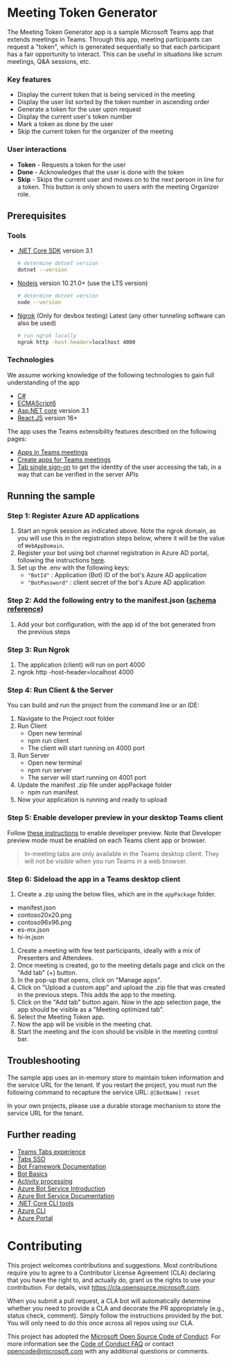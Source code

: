 # Meeting Token Generator

The Meeting Token Generator app is a sample Microsoft Teams app that extends meetings in Teams.
Through this app, meeting participants can request a "token", which is generated sequentially so that each participant has a fair opportunity to interact. This can be useful in situations like scrum meetings, Q&A sessions, etc.

### Key features
 - Display the current token that is being serviced in the meeting
 - Display the user list sorted by the token number in ascending order
 - Generate a token for the user upon request
 - Display the current user's token number
 - Mark a token as done by the user
 - Skip the current token for the organizer of the meeting
  
### User interactions
- **Token** - Requests a token for the user
- **Done** - Acknowledges that the user is done with the token
- **Skip** - Skips the current user and moves on to the next person in line for a token. This button is only shown to users with the meeting Organizer role.

## Prerequisites

### Tools

- [.NET Core SDK](https://dotnet.microsoft.com/download) version 3.1
  ```bash
  # determine dotnet version
  dotnet --version
  ```

- [Nodejs](https://nodejs.org/en/download/) version 10.21.0+ (use the LTS version)
  ```bash
  # determine dotnet version
  node --version
  ```

- [Ngrok](https://ngrok.com/download) (Only for devbox testing) Latest (any other tunneling software can also be used)
  ```bash
  # run ngrok locally
  ngrok http -host-header=localhost 4000
  ```

### Technologies

We assume working knowledge of the following technologies to gain full understanding of the app
- [C#](https://docs.microsoft.com/en-us/dotnet/csharp/tutorials/)
- [ECMAScript6](http://es6-features.org/)
- [Asp.NET core](https://docs.microsoft.com/en-us/aspnet/core/?view=aspnetcore-3.1) version 3.1
- [React.JS](https://reactjs.org/tutorial/tutorial.html) version 16+ 

The app uses the Teams extensibility features described on the following pages:
- [Apps in Teams meetings](https://docs.microsoft.com/en-us/microsoftteams/platform/apps-in-teams-meetings/teams-apps-in-meetings)
- [Create apps for Teams meetings](https://docs.microsoft.com/en-us/microsoftteams/platform/apps-in-teams-meetings/create-apps-for-teams-meetings?tabs=json)
- [Tab single sign-on](https://docs.microsoft.com/en-us/microsoftteams/platform/tabs/how-to/authentication/auth-aad-sso) to get the identity of the user accessing the tab, in a way that can be verified in the server APIs

## Running the sample

### Step 1: Register Azure AD applications
1. Start an ngrok session as indicated above. Note the ngrok domain, as you will use this in the registration steps below, where it will be the value of `WebAppDomain`.
2. Register your bot using bot channel registration in Azure AD portal, following the instructions [here](Wiki/azure-bot-channels-registration.md).
3. Set up the .env with the following keys:
    - `"BotId"` : Application (Bot) ID of the bot's Azure AD application
    - `"BotPassword"` : client secret of the bot's Azure AD application

### Step 2: Add the following entry to the manifest.json ([schema reference](https://docs.microsoft.com/en-us/microsoftteams/platform/resources/schema/manifest-schema))
1. Add your bot configuration, with the app id of the bot generated from the previous steps

### Step 3: Run Ngrok
1. The application (client) will run on port 4000
2. ngrok http -host-header=localhost 4000
  
### Step 4: Run Client & the Server
You can build and run the project from the command line or an IDE:

1. Navigate to the Project root folder
2. Run Client
    - Open new terminal
    - npm run client
    - The client will start running on 4000 port
3. Run Server
    - Open new terminal
    - npm run server
    - The server will start running on 4001 port
4. Update the manifest .zip file under appPackage folder
    - npm run manifest
5. Now your application is running and ready to upload

### Step 5: Enable developer preview in your desktop Teams client
Follow [these instructions](https://docs.microsoft.com/en-us/microsoftteams/platform/resources/dev-preview/developer-preview-intro#enable-developer-preview) to enable developer preview. Note that Developer preview mode must be enabled on each Teams client app or browser.

> In-meeting tabs are only available in the Teams desktop client. They will not be visible when you run Teams in a web browser.

### Step 6: Sideload the app in a Teams desktop client
1. Create a .zip using the below files, which are in the `appPackage` folder.
  - manifest.json
  - contoso20x20.png
  - contoso96x96.png
  - es-mx.json
  - hi-in.json
1. Create a meeting with few test participants, ideally with a mix of Presenters and Attendees.
1. Once meeting is created, go to the meeting details page and click on the "Add tab" (+) button.
1. In the pop-up that opens, click on "Manage apps".
1. Click on "Upload a custom app" and upload the .zip file that was created in the previous steps. This adds the app to the meeting.
1. Click on the "Add tab" button again. Now in the app selection page, the app should be visible as a "Meeting optimized tab".
1. Select the Meeting Token app.
1. Now the app will be visible in the meeting chat.
1. Start the meeting and the icon should be visible in the meeting control bar.

## Troubleshooting
The sample app uses an in-memory store to maintain token information and the service URL for the tenant. If you restart the project, you must run the following command to recapture the service URL: `@[BotName] reset`

In your own projects, please use a durable storage mechanism to store the service URL for the tenant.

## Further reading

- [Teams Tabs experience](https://docs.microsoft.com/en-us/microsoftteams/platform/tabs/what-are-tabs)
- [Tabs SSO](https://docs.microsoft.com/en-us/microsoftteams/platform/tabs/how-to/authentication/auth-aad-sso)
- [Bot Framework Documentation](https://docs.botframework.com)
- [Bot Basics](https://docs.microsoft.com/azure/bot-service/bot-builder-basics?view=azure-bot-service-4.0)
- [Activity processing](https://docs.microsoft.com/en-us/azure/bot-service/bot-builder-concept-activity-processing?view=azure-bot-service-4.0)
- [Azure Bot Service Introduction](https://docs.microsoft.com/azure/bot-service/bot-service-overview-introduction?view=azure-bot-service-4.0)
- [Azure Bot Service Documentation](https://docs.microsoft.com/azure/bot-service/?view=azure-bot-service-4.0)
- [.NET Core CLI tools](https://docs.microsoft.com/en-us/dotnet/core/tools/?tabs=netcore2x)
- [Azure CLI](https://docs.microsoft.com/cli/azure/?view=azure-cli-latest)
- [Azure Portal](https://portal.azure.com)

# Contributing

This project welcomes contributions and suggestions.  Most contributions require you to agree to a
Contributor License Agreement (CLA) declaring that you have the right to, and actually do, grant us
the rights to use your contribution. For details, visit https://cla.opensource.microsoft.com.

When you submit a pull request, a CLA bot will automatically determine whether you need to provide
a CLA and decorate the PR appropriately (e.g., status check, comment). Simply follow the instructions
provided by the bot. You will only need to do this once across all repos using our CLA.

This project has adopted the [Microsoft Open Source Code of Conduct](https://opensource.microsoft.com/codeofconduct/).
For more information see the [Code of Conduct FAQ](https://opensource.microsoft.com/codeofconduct/faq/) or
contact [opencode@microsoft.com](mailto:opencode@microsoft.com) with any additional questions or comments.
